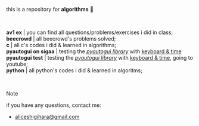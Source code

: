 this is a repository for **algorithms** 💾

<br>

**av1 ex** | you can find all questions/problems/exercises i did in class;</br>
**beecrowd** | all beecrowd's problems solved;</br>
**c** | all c's codes i did & learned in algorithms;</br>
**pyautogui on sigaa** | testing the <ins>*pyautogui library*</ins> with <ins>keyboard & time</ins> </br>
**pyautogui test** | testing the <ins>*pyautogui library*</ins> with <ins>keyboard & time</ins>, going to youtube; </br>
**python** | all python's codes i did & learned in algoritms; </br>

<br>

> [!NOTE]
if you have any questions, contact me:
- aliceshigihara@gmail.com